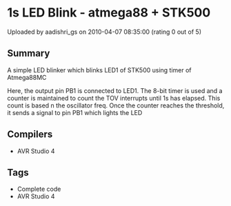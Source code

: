 # 1s LED Blink - atmega88 + STK500

Uploaded by aadishri_gs on 2010-04-07 08:35:00 (rating 0 out of 5)

## Summary

A simple LED blinker which blinks LED1 of STK500 using timer of Atmega88MC  

Here, the output pin PB1 is connected to LED1. The 8-bit timer is used and a counter is maintained to count the TOV interrupts until 1s has elapsed. This count is based n the oscillator freq. Once the counter reaches the threshold, it sends a signal to pin PB1 which lights the LED

## Compilers

- AVR Studio 4

## Tags

- Complete code
- AVR Studio 4
